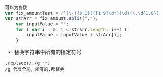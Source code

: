 <span  style="font-family: Simsun,serif; font-size: 17px; ">

~~~js
可以为负数 
var fix_amountTest = /^(\-){0,1}(([1-9]\d*)|\d)(\.\d{1,8})?$/;
var strArr = fix_amount.split(",");
	var inputValue = "";
	for ( var i = 0; i < strArr.length; i++) {
		inputValue = inputValue + strArr[i];
	}
~~~

- 替换字符串中所有的指定符号
~~~
.replace(/,/g,"")
/g 代表全局，所有的,都替换
~~~


</span>